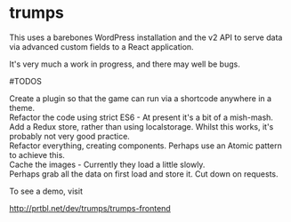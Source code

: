 # trumps

This uses a barebones WordPress installation and the v2 API to serve data via advanced custom fields to a React application.

It's very much a work in progress, and there may well be bugs.

#TODOS

Create a plugin so that the game can run via a shortcode anywhere in a theme.   
Refactor the code using strict ES6 - At present it's a bit of a mish-mash.   
Add a Redux store, rather than using localstorage. Whilst this works, it's probably not very good practice.    
Refactor everything, creating components. Perhaps use an Atomic pattern to achieve this.   
Cache the images - Currently they load a little slowly.    
Perhaps grab all the data on first load and store it. Cut down on requests.    

To see a demo, visit

http://prtbl.net/dev/trumps/trumps-frontend 


